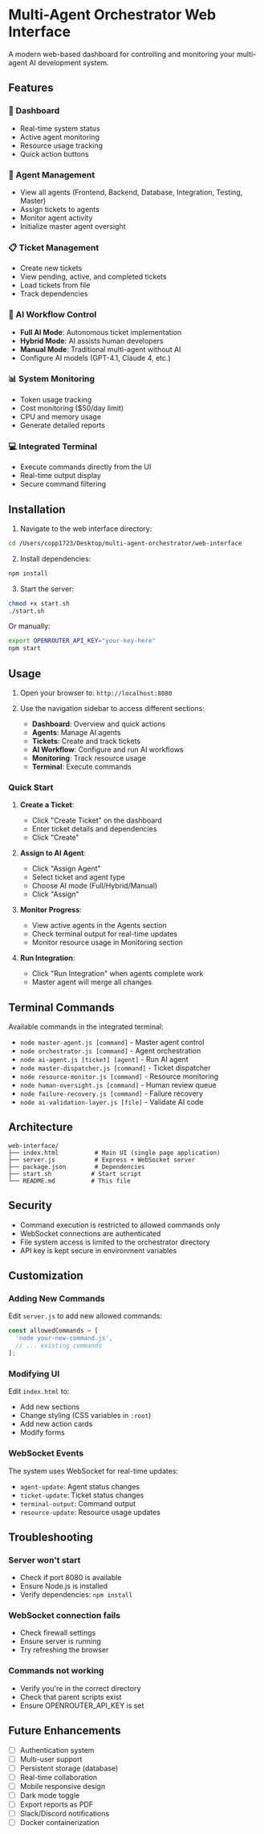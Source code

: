 # Multi-Agent Orchestrator Web Interface

A modern web-based dashboard for controlling and monitoring your multi-agent AI development system.

## Features

### 🎯 Dashboard
- Real-time system status
- Active agent monitoring
- Resource usage tracking
- Quick action buttons

### 🤖 Agent Management
- View all agents (Frontend, Backend, Database, Integration, Testing, Master)
- Assign tickets to agents
- Monitor agent activity
- Initialize master agent oversight

### 📋 Ticket Management
- Create new tickets
- View pending, active, and completed tickets
- Load tickets from file
- Track dependencies

### 🧠 AI Workflow Control
- **Full AI Mode**: Autonomous ticket implementation
- **Hybrid Mode**: AI assists human developers
- **Manual Mode**: Traditional multi-agent without AI
- Configure AI models (GPT-4.1, Claude 4, etc.)

### 📊 System Monitoring
- Token usage tracking
- Cost monitoring ($50/day limit)
- CPU and memory usage
- Generate detailed reports

### 💻 Integrated Terminal
- Execute commands directly from the UI
- Real-time output display
- Secure command filtering

## Installation

1. Navigate to the web interface directory:
```bash
cd /Users/copp1723/Desktop/multi-agent-orchestrator/web-interface
```

2. Install dependencies:
```bash
npm install
```

3. Start the server:
```bash
chmod +x start.sh
./start.sh
```

Or manually:
```bash
export OPENROUTER_API_KEY="your-key-here"
npm start
```

## Usage

1. Open your browser to: `http://localhost:8080`

2. Use the navigation sidebar to access different sections:
   - **Dashboard**: Overview and quick actions
   - **Agents**: Manage AI agents
   - **Tickets**: Create and track tickets
   - **AI Workflow**: Configure and run AI workflows
   - **Monitoring**: Track resource usage
   - **Terminal**: Execute commands

### Quick Start

1. **Create a Ticket**:
   - Click "Create Ticket" on the dashboard
   - Enter ticket details and dependencies
   - Click "Create"

2. **Assign to AI Agent**:
   - Click "Assign Agent"
   - Select ticket and agent type
   - Choose AI mode (Full/Hybrid/Manual)
   - Click "Assign"

3. **Monitor Progress**:
   - View active agents in the Agents section
   - Check terminal output for real-time updates
   - Monitor resource usage in Monitoring section

4. **Run Integration**:
   - Click "Run Integration" when agents complete work
   - Master agent will merge all changes

## Terminal Commands

Available commands in the integrated terminal:
- `node master-agent.js [command]` - Master agent control
- `node orchestrator.js [command]` - Agent orchestration
- `node ai-agent.js [ticket] [agent]` - Run AI agent
- `node master-dispatcher.js [command]` - Ticket dispatcher
- `node resource-monitor.js [command]` - Resource monitoring
- `node human-oversight.js [command]` - Human review queue
- `node failure-recovery.js [command]` - Failure recovery
- `node ai-validation-layer.js [file]` - Validate AI code

## Architecture

```
web-interface/
├── index.html          # Main UI (single page application)
├── server.js           # Express + WebSocket server
├── package.json        # Dependencies
├── start.sh           # Start script
└── README.md          # This file
```

## Security

- Command execution is restricted to allowed commands only
- WebSocket connections are authenticated
- File system access is limited to the orchestrator directory
- API key is kept secure in environment variables

## Customization

### Adding New Commands

Edit `server.js` to add new allowed commands:
```javascript
const allowedCommands = [
  'node your-new-command.js',
  // ... existing commands
];
```

### Modifying UI

Edit `index.html` to:
- Add new sections
- Change styling (CSS variables in `:root`)
- Add new action cards
- Modify forms

### WebSocket Events

The system uses WebSocket for real-time updates:
- `agent-update`: Agent status changes
- `ticket-update`: Ticket status changes
- `terminal-output`: Command output
- `resource-update`: Resource usage updates

## Troubleshooting

### Server won't start
- Check if port 8080 is available
- Ensure Node.js is installed
- Verify dependencies: `npm install`

### WebSocket connection fails
- Check firewall settings
- Ensure server is running
- Try refreshing the browser

### Commands not working
- Verify you're in the correct directory
- Check that parent scripts exist
- Ensure OPENROUTER_API_KEY is set

## Future Enhancements

- [ ] Authentication system
- [ ] Multi-user support
- [ ] Persistent storage (database)
- [ ] Real-time collaboration
- [ ] Mobile responsive design
- [ ] Dark mode toggle
- [ ] Export reports as PDF
- [ ] Slack/Discord notifications
- [ ] Docker containerization
